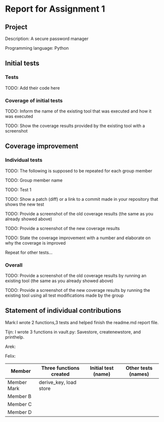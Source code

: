 # Report for Assignment 1

## Project

Description: A secure password manager

Programming language: Python

## Initial tests

### Tests

TODO: Add their code here

### Coverage of initial tests

TODO: Inform the name of the existing tool that was executed and how it was executed

TODO: Show the coverage results provided by the existing tool with a screenshot

## Coverage improvement

### Individual tests

TODO: The following is supposed to be repeated for each group member

TODO: Group member name

TODO: Test 1

TODO: Show a patch (diff) or a link to a commit made in your repository that shows the new test

TODO: Provide a screenshot of the old coverage results (the same as you already showed above)

TODO: Provide a screenshot of the new coverage results

TODO: State the coverage improvement with a number and elaborate on why the coverage is improved

Repeat for other tests...

### Overall

TODO: Provide a screenshot of the old coverage results by running an existing tool (the same as you already showed above)

TODO: Provide a screenshot of the new coverage results by running the existing tool using all test modifications made by the group

## Statement of individual contributions

Mark:I wrote 2 functions,3 tests and helped finish the readme.md report file.

Tijn: I wrote 3 functions in vault.py: Savestore, createnewstore, and printhelp.

Arek:

Felix:

| Member | Three functions created | Initial test (name) | Other tests (names) |
| --- | --- | --- | --- |
| Member Mark | derive_key, load store | | |
| Member B | | | |
| Member C | | | |
| Member D | | | |
